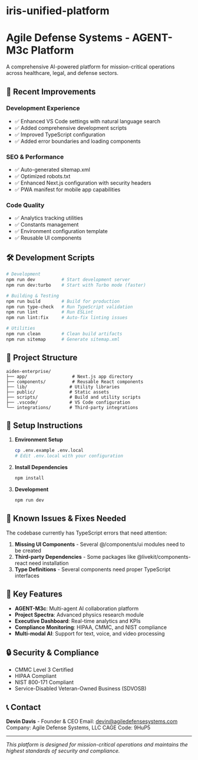 # iris-unified-platform
# Agile Defense Systems - AGENT-M3c Platform

A comprehensive AI-powered platform for mission-critical operations across healthcare, legal, and defense sectors.

## 🚀 Recent Improvements

### Development Experience

- ✅ Enhanced VS Code settings with natural language search
- ✅ Added comprehensive development scripts
- ✅ Improved TypeScript configuration
- ✅ Added error boundaries and loading components

### SEO & Performance

- ✅ Auto-generated sitemap.xml
- ✅ Optimized robots.txt
- ✅ Enhanced Next.js configuration with security headers
- ✅ PWA manifest for mobile app capabilities

### Code Quality

- ✅ Analytics tracking utilities
- ✅ Constants management
- ✅ Environment configuration template
- ✅ Reusable UI components

## 🛠️ Development Scripts

```bash
# Development
npm run dev          # Start development server
npm run dev:turbo    # Start with Turbo mode (faster)

# Building & Testing
npm run build        # Build for production
npm run type-check   # Run TypeScript validation
npm run lint         # Run ESLint
npm run lint:fix     # Auto-fix linting issues

# Utilities
npm run clean        # Clean build artifacts
npm run sitemap      # Generate sitemap.xml
```

## 📁 Project Structure

```
aiden-enterprise/
├── app/                 # Next.js app directory
├── components/          # Reusable React components
├── lib/                # Utility libraries
├── public/             # Static assets
├── scripts/            # Build and utility scripts
├── .vscode/            # VS Code configuration
└── integrations/       # Third-party integrations
```

## 🔧 Setup Instructions

1. **Environment Setup**

   ```bash
   cp .env.example .env.local
   # Edit .env.local with your configuration
   ```

2. **Install Dependencies**

   ```bash
   npm install
   ```

3. **Development**

   ```bash
   npm run dev
   ```

## 🚨 Known Issues & Fixes Needed

The codebase currently has TypeScript errors that need attention:

1. **Missing UI Components** - Several @/components/ui modules need to be created
2. **Third-party Dependencies** - Some packages like @livekit/components-react need installation
3. **Type Definitions** - Several components need proper TypeScript interfaces

## 🌟 Key Features

- **AGENT-M3c**: Multi-agent AI collaboration platform
- **Project Spectra**: Advanced physics research module
- **Executive Dashboard**: Real-time analytics and KPIs
- **Compliance Monitoring**: HIPAA, CMMC, and NIST compliance
- **Multi-modal AI**: Support for text, voice, and video processing

## 🔒 Security & Compliance

- CMMC Level 3 Certified
- HIPAA Compliant
- NIST 800-171 Compliant
- Service-Disabled Veteran-Owned Business (SDVOSB)

## 📞 Contact

**Devin Davis** - Founder & CEO
Email: <devin@agiledefensesystems.com>
Company: Agile Defense Systems, LLC
CAGE Code: 9HuP5

---

*This platform is designed for mission-critical operations and maintains the highest standards of security and compliance.*
